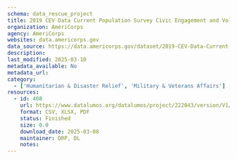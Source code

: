 ```yaml
---
schema: data_rescue_project 
title: 2019 CEV Data Current Population Survey Civic Engagement and Volunteering Supplement
organization: AmeriCorps
agency: AmeriCorps
websites: data.americorps.gov
data_source: https://data.americorps.gov/dataset/2019-CEV-Data-Current-Population-Survey-Civic-Enga/a6ak-yd7k
description: 
last_modified: 2025-03-10
metadata_available: No
metadata_url: 
category:
  - ['Humanitarian & Disaster Relief', 'Military & Veterans Affairs'] 
resources:
  - id: 408
    url: https://www.datalumos.org/datalumos/project/222043/version/V1/view
    format: CSV, XLSX, PDF
    status: Finished
    size: 0.0
    download_date: 2025-03-08
    maintainer: DRP, DL
    notes: 
---
```

